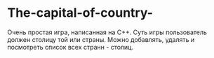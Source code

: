 # The-capital-of-country-
Очень простая игра, написанная на C++. Суть игры пользователь должен столицу той или страны. 
Можно добавлять, удалять и посмотреть список всех странн - столиц.
